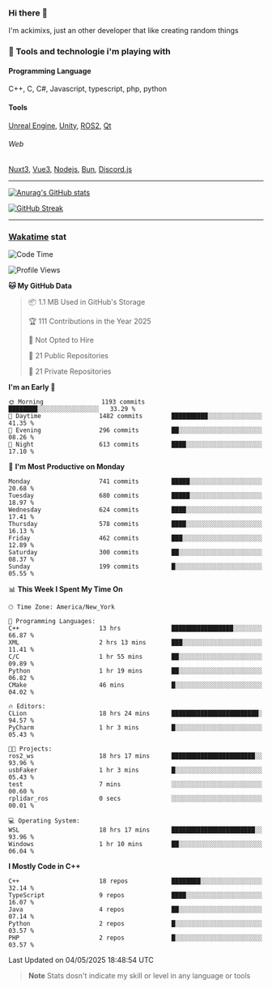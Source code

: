 ### Hi there 👋

I'm ackimixs, just an other developer that like creating random things

### 🧰 Tools and technologie i'm playing with

#### Programming Language
C++, C, C#, Javascript, typescript, php, python

#### Tools
[Unreal Engine](https://www.unrealengine.com), [Unity](https://unity.com/), [ROS2](https://ros.org/), [Qt](https://www.qt.io/)

###### Web
[Nuxt3](https://nuxt.com/), [Vue3](https://vuejs.org/), [Nodejs](https://nodejs.org), [Bun](https://bun.sh/), [Discord.js](https://discord.js.org/)

---

[![Anurag's GitHub stats](https://github-readme-stats.vercel.app/api?username=ackimixs&show_icons=true&theme=github_dark&count_private=true)](https://github.com/anuraghazra/github-readme-stats)

[![GitHub Streak](https://github-readme-streak-stats.herokuapp.com?user=Ackimixs&theme=github-dark-blue&date_format=j%20M%5B%20Y%5D&mode=weekly)](https://git.io/streak-stats)

---
 
 ### [Wakatime](https://wakatime.com/) stat

<!--START_SECTION:waka-->
![Code Time](http://img.shields.io/badge/Code%20Time-1%2C619%20hrs%2011%20mins-blue)

![Profile Views](http://img.shields.io/badge/Profile%20Views-0-blue)

**🐱 My GitHub Data** 

> 📦 1.1 MB Used in GitHub's Storage 
 > 
> 🏆 111 Contributions in the Year 2025
 > 
> 🚫 Not Opted to Hire
 > 
> 📜 21 Public Repositories 
 > 
> 🔑 21 Private Repositories 
 > 
**I'm an Early 🐤** 

```text
🌞 Morning                1193 commits        ████████░░░░░░░░░░░░░░░░░   33.29 % 
🌆 Daytime                1482 commits        ██████████░░░░░░░░░░░░░░░   41.35 % 
🌃 Evening                296 commits         ██░░░░░░░░░░░░░░░░░░░░░░░   08.26 % 
🌙 Night                  613 commits         ████░░░░░░░░░░░░░░░░░░░░░   17.10 % 
```
📅 **I'm Most Productive on Monday** 

```text
Monday                   741 commits         █████░░░░░░░░░░░░░░░░░░░░   20.68 % 
Tuesday                  680 commits         █████░░░░░░░░░░░░░░░░░░░░   18.97 % 
Wednesday                624 commits         ████░░░░░░░░░░░░░░░░░░░░░   17.41 % 
Thursday                 578 commits         ████░░░░░░░░░░░░░░░░░░░░░   16.13 % 
Friday                   462 commits         ███░░░░░░░░░░░░░░░░░░░░░░   12.89 % 
Saturday                 300 commits         ██░░░░░░░░░░░░░░░░░░░░░░░   08.37 % 
Sunday                   199 commits         █░░░░░░░░░░░░░░░░░░░░░░░░   05.55 % 
```


📊 **This Week I Spent My Time On** 

```text
🕑︎ Time Zone: America/New_York

💬 Programming Languages: 
C++                      13 hrs              █████████████████░░░░░░░░   66.87 % 
XML                      2 hrs 13 mins       ███░░░░░░░░░░░░░░░░░░░░░░   11.41 % 
C/C                      1 hr 55 mins        ██░░░░░░░░░░░░░░░░░░░░░░░   09.89 % 
Python                   1 hr 19 mins        ██░░░░░░░░░░░░░░░░░░░░░░░   06.82 % 
CMake                    46 mins             █░░░░░░░░░░░░░░░░░░░░░░░░   04.02 % 

🔥 Editors: 
CLion                    18 hrs 24 mins      ████████████████████████░   94.57 % 
PyCharm                  1 hr 3 mins         █░░░░░░░░░░░░░░░░░░░░░░░░   05.43 % 

🐱‍💻 Projects: 
ros2_ws                  18 hrs 17 mins      ███████████████████████░░   93.96 % 
usbFaker                 1 hr 3 mins         █░░░░░░░░░░░░░░░░░░░░░░░░   05.43 % 
test                     7 mins              ░░░░░░░░░░░░░░░░░░░░░░░░░   00.60 % 
rplidar_ros              0 secs              ░░░░░░░░░░░░░░░░░░░░░░░░░   00.01 % 

💻 Operating System: 
WSL                      18 hrs 17 mins      ███████████████████████░░   93.96 % 
Windows                  1 hr 10 mins        ██░░░░░░░░░░░░░░░░░░░░░░░   06.04 % 
```

**I Mostly Code in C++** 

```text
C++                      18 repos            ████████░░░░░░░░░░░░░░░░░   32.14 % 
TypeScript               9 repos             ████░░░░░░░░░░░░░░░░░░░░░   16.07 % 
Java                     4 repos             ██░░░░░░░░░░░░░░░░░░░░░░░   07.14 % 
Python                   2 repos             █░░░░░░░░░░░░░░░░░░░░░░░░   03.57 % 
PHP                      2 repos             █░░░░░░░░░░░░░░░░░░░░░░░░   03.57 % 
```




 Last Updated on 04/05/2025 18:48:54 UTC
<!--END_SECTION:waka-->

> **Note**
> Stats dosn't indicate my skill or level in any language or tools
